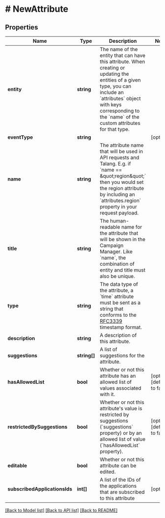 # # NewAttribute

## Properties

Name | Type | Description | Notes
------------ | ------------- | ------------- | -------------
**entity** | **string** | The name of the entity that can have this attribute. When creating or updating the entities of a given type, you can include an &#x60;attributes&#x60; object with keys corresponding to the &#x60;name&#x60; of the custom attributes for that type. | 
**eventType** | **string** |  | [optional] 
**name** | **string** | The attribute name that will be used in API requests and Talang. E.g. if &#x60;name &#x3D;&#x3D; \&quot;region\&quot;&#x60; then you would set the region attribute by including an &#x60;attributes.region&#x60; property in your request payload. | 
**title** | **string** | The human-readable name for the attribute that will be shown in the Campaign Manager. Like &#x60;name&#x60;, the combination of entity and title must also be unique. | 
**type** | **string** | The data type of the attribute, a &#x60;time&#x60; attribute must be sent as a string that conforms to the [RFC3339](https://www.ietf.org/rfc/rfc3339.txt) timestamp format. | 
**description** | **string** | A description of this attribute. | 
**suggestions** | **string[]** | A list of suggestions for the attribute. | 
**hasAllowedList** | **bool** | Whether or not this attribute has an allowed list of values associated with it. | [optional] [default to false]
**restrictedBySuggestions** | **bool** | Whether or not this attribute&#39;s value is restricted by suggestions (&#x60;suggestions&#x60; property) or by an allowed list of value (&#x60;hasAllowedList&#x60; property). | [optional] [default to false]
**editable** | **bool** | Whether or not this attribute can be edited. | 
**subscribedApplicationsIds** | **int[]** | A list of the IDs of the applications that are subscribed to this attribute | [optional] 

[[Back to Model list]](../../README.md#documentation-for-models) [[Back to API list]](../../README.md#documentation-for-api-endpoints) [[Back to README]](../../README.md)


